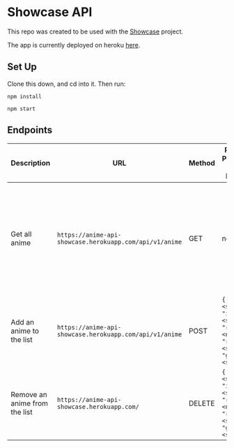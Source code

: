 # Showcase API

This repo was created to be used with the [Showcase](https://github.com/aominhlong/Showcase) project.

The app is currently deployed on heroku [here](https://anime-api-showcase.herokuapp.com/).

## Set Up

Clone this down, and cd into it. Then run:

`npm install`

`npm start`

## Endpoints
| Description | URL | Method | Required Properties for Request | Sample Successful Response |
|----------|-----|--------|---------------------|-----------------|
| Get all anime |`https://anime-api-showcase.herokuapp.com/api/v1/anime`| GET  | none | object with `animeList` property containing an array of all anime and `userWatchList` property containing an array of anime added to user's watchlist |
| Add an anime to the list |`https://anime-api-showcase.herokuapp.com/api/v1/anime`| POST | `{ "title": <string>, "image": <string>, "rating": <number>, "runtime": <string>, "genre": <string> }` | `{message: 'post successful', post: <Object>}` | 
| Remove an anime from the list |`https://anime-api-showcase.herokuapp.com/`| DELETE  | `{ "title": <string>, "image": <string>, "rating": <number>, "runtime": <string>, "genre": <string> }` | <`object of deleted anime`> |
